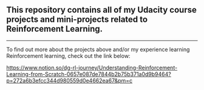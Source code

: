 ## This repository contains all of my Udacity course projects and mini-projects related to Reinforcement Learning.
---

To find out more about the projects above and/or my experience learning Reinforcement learning, check out the link below:

https://www.notion.so/dg-rl-journey/Understanding-Reinforcement-Learning-from-Scratch-0657e087de7844b2b75b371a0d9b9464?p=272a6b3efcc344d980559d0e4662ea67&pm=c


